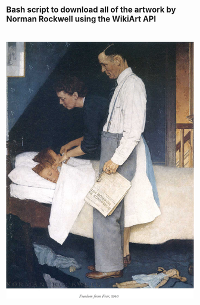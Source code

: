 ## Bash script to download all of the artwork by Norman Rockwell using the WikiArt API

<br>

![](./images/freedom-from-fear-1943.jpg)
